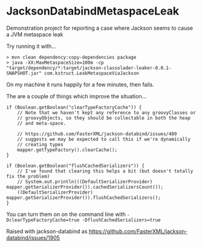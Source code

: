 # JacksonDatabindMetaspaceLeak

Demonstration project for reporting a case where Jackson seems to cause a JVM metaspace leak

Try running it with...

```
> mvn clean dependency:copy-dependencies package
> java -XX:MaxMetaspaceSize=100m -cp "target/dependency/*:target/jackson-classolader-leaker-0.0.1-SNAPSHOT.jar" com.kstruct.LeakMetaspaceViaJackson
```

On my machine it runs happily for a few minutes, then fails.

The are a couple of things which improve the situation...

```
if (Boolean.getBoolean("clearTypeFactoryCache")) {
    // Note that we haven't kept any reference to any groovyClasses or
    // groovyObjects, so they should be collectable in both the heap
    // and meta-space.
    
    // https://github.com/FasterXML/jackson-databind/issues/489
    // suggests we may be expected to call this if we're dynamically
    // creating types
    mapper.getTypeFactory().clearCache();
}

if (Boolean.getBoolean("flushCachedSerializers")) {
    // I've found that clearing this helps a bit (but doesn't totally fix the problem)
    // System.out.println(((DefaultSerializerProvider) mapper.getSerializerProvider()).cachedSerializersCount());
    ((DefaultSerializerProvider) mapper.getSerializerProvider()).flushCachedSerializers();
}
```

You can turn them on on the command line with `-DclearTypeFactoryCache=true -DflushCachedSerializers=true`

Raised with jackson-databind as https://github.com/FasterXML/jackson-databind/issues/1905

